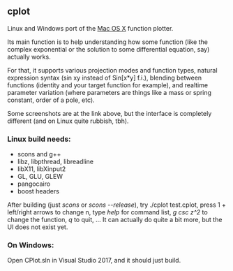 ## cplot

Linux and Windows port of the [Mac OS X](http://www.zoon.cc/cplot/) function plotter.

Its main function is to help understanding how some function (like the complex
exponential or the solution to some differential equation, say) actually works.

For that, it supports various projection modes and function types, natural expression
syntax (sin xy instead of Sin[x*y] f.i.), blending between functions (identity and your
target function for example), and realtime parameter variation (where parameters
are things like a mass or spring constant, order of a pole, etc).

Some screenshots are at the link above, but the interface is completely different
(and on Linux quite rubbish, tbh).

### Linux build needs:

- scons and g++
- libz, libpthread, libreadline
- libX11, libXinput2
- GL, GLU, GLEW
- pangocairo
- boost headers

After building (just *scons* or *scons --release*),
try ./cplot test.cplot, press 1 + left/right arrows to change n,
type *help* for command list, *g csc z^2* to change the function, *q* to quit, ...
It can actually do quite a bit more, but the UI does not exist yet.

### On Windows:

Open CPlot.sln in Visual Studio 2017, and it should just build.
